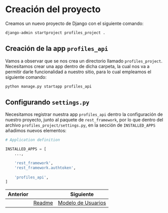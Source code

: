 # Creación del proyecto

Creamos un nuevo proyecto de Django con el siguiente comando:

```txt
django-admin startproject profiles_project .
```

## Creación de la app `profiles_api`

Vamos a observar que se nos crea un directorio llamado `profiles_project`. Necesitamos crear una app dentro de dicha carpeta, la cual nos va a permitir darle funcionalidad a nuestro sitio, para lo cual empleamos el siguiente comando:

```txt
python manage.py startapp profiles_api
```

## Configurando `settings.py`

Necesitamos registrar nuestra app `profiles_api` dentro la configuración de nuestro proyecto, junto al paquete de `rest_framework`, por lo que dentro del archivo `profiles_project/settings.py`, en la sección de `INSTALLED_APPS` añadimos nuevos elementos:

```py
# Application definition

INSTALLED_APPS = [
    ...,

    'rest_framework',
    'rest_framework.authtoken',
    
    'profiles_api',
]
```

| Anterior |                        | Siguiente                                   |
| -------- | ---------------------- | ------------------------------------------- |
|          | [Readme](../README.md) | [Modelo de Usuarios](02_Modelo_Usuarios.md) |
